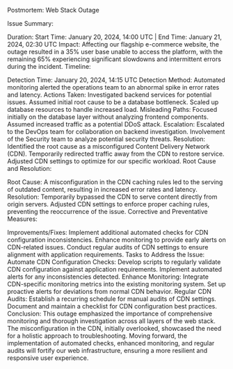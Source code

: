 Postmortem: Web Stack Outage

Issue Summary:

Duration: Start Time: January 20, 2024, 14:00 UTC | End Time: January 21, 2024, 02:30 UTC
Impact: Affecting our flagship e-commerce website, the outage resulted in a 35% user base unable to access the platform, with the remaining 65% experiencing significant slowdowns and intermittent errors during the incident.
Timeline:

Detection Time: January 20, 2024, 14:15 UTC
Detection Method: Automated monitoring alerted the operations team to an abnormal spike in error rates and latency.
Actions Taken:
Investigated backend services for potential issues.
Assumed initial root cause to be a database bottleneck.
Scaled up database resources to handle increased load.
Misleading Paths:
Focused initially on the database layer without analyzing frontend components.
Assumed increased traffic as a potential DDoS attack.
Escalation:
Escalated to the DevOps team for collaboration on backend investigation.
Involvement of the Security team to analyze potential security threats.
Resolution:
Identified the root cause as a misconfigured Content Delivery Network (CDN).
Temporarily redirected traffic away from the CDN to restore service.
Adjusted CDN settings to optimize for our specific workload.
Root Cause and Resolution:

Root Cause: A misconfiguration in the CDN caching rules led to the serving of outdated content, resulting in increased error rates and latency.
Resolution: Temporarily bypassed the CDN to serve content directly from origin servers. Adjusted CDN settings to enforce proper caching rules, preventing the reoccurrence of the issue.
Corrective and Preventative Measures:

Improvements/Fixes:
Implement additional automated checks for CDN configuration inconsistencies.
Enhance monitoring to provide early alerts on CDN-related issues.
Conduct regular audits of CDN settings to ensure alignment with application requirements.
Tasks to Address the Issue:
Automate CDN Configuration Checks:
Develop scripts to regularly validate CDN configuration against application requirements.
Implement automated alerts for any inconsistencies detected.
Enhance Monitoring:
Integrate CDN-specific monitoring metrics into the existing monitoring system.
Set up proactive alerts for deviations from normal CDN behavior.
Regular CDN Audits:
Establish a recurring schedule for manual audits of CDN settings.
Document and maintain a checklist for CDN configuration best practices.
Conclusion:
This outage emphasized the importance of comprehensive monitoring and thorough investigation across all layers of the web stack. The misconfiguration in the CDN, initially overlooked, showcased the need for a holistic approach to troubleshooting. Moving forward, the implementation of automated checks, enhanced monitoring, and regular audits will fortify our web infrastructure, ensuring a more resilient and responsive user experience.






